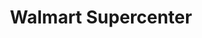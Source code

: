 ---
title: "Walmart Supercenter"
url: /little-rock/walmart-supercenter-bowman-road/
shop: supermarket
---